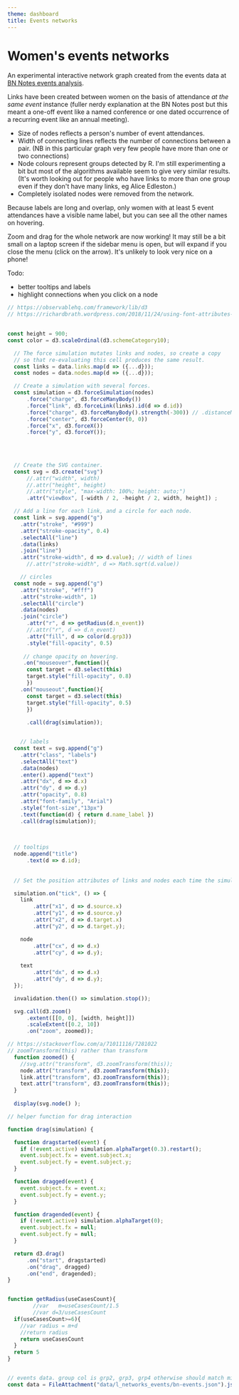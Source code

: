```yaml
---
theme: dashboard
title: Events networks
---
```



# Women's events networks

An experimental interactive network graph created from the events data at [BN Notes events analysis](https://beyond-notability.github.io/bn_notes/posts/events-2024-02-26/).

Links have been created between women on the basis of attendance *at the same event* instance (fuller nerdy explanation at the BN Notes post but this meant a one-off event like a named conference or one dated occurrence of a recurring event like an annual meeting). 

- Size of nodes reflects a person's number of event attendances. 
- Width of connecting lines reflects the number of connections between a pair. (NB in this particular graph very few people have more than one or two connections)
- Node colours represent groups detected by R. I'm still experimenting a bit but most of the algorithms available seem to give very similar results. (It's worth looking out for people who have links to more than one group even if they don't have many links, eg Alice Edleston.)
- Completely isolated nodes were removed from the network.

Because labels are long and overlap, only women with at least 5 event attendances have a visible name label, but you can see all the other names on hovering. 

Zoom and drag for the whole network are now working! It may still be a bit small on a laptop screen if the sidebar menu is open, but will expand if you close the menu (click on the arrow). It's unlikely to look very nice on a phone!

Todo:

- better tooltips and labels
- highlight connections when you click on a node


```js
// https://observablehq.com/framework/lib/d3
// https://richardbrath.wordpress.com/2018/11/24/using-font-attributes-with-d3-js/
 

const height = 900;
const color = d3.scaleOrdinal(d3.schemeCategory10);

  // The force simulation mutates links and nodes, so create a copy
  // so that re-evaluating this cell produces the same result.
  const links = data.links.map(d => ({...d}));
  const nodes = data.nodes.map(d => ({...d}));

  // Create a simulation with several forces.
  const simulation = d3.forceSimulation(nodes)
      .force("charge", d3.forceManyBody())
      .force("link", d3.forceLink(links).id(d => d.id))
      .force("charge", d3.forceManyBody().strength(-300)) // .distanceMin(10)
      .force("center", d3.forceCenter(0, 0))
      .force("x", d3.forceX())
      .force("y", d3.forceY());
      
      
     

  // Create the SVG container.
  const svg = d3.create("svg")
      //.attr("width", width)
      //.attr("height", height)
      //.attr("style", "max-width: 100%; height: auto;")
      .attr("viewBox", [-width / 2, -height / 2, width, height]) ;

  // Add a line for each link, and a circle for each node.
  const link = svg.append("g")
    .attr("stroke", "#999")
    .attr("stroke-opacity", 0.4)
    .selectAll("line")
    .data(links)
    .join("line")
    .attr("stroke-width", d => d.value); // width of lines
      //.attr("stroke-width", d => Math.sqrt(d.value))

	// circles
  const node = svg.append("g")
    .attr("stroke", "#fff")
    .attr("stroke-width", 1)
    .selectAll("circle")
    .data(nodes)
    .join("circle")
      .attr("r", d => getRadius(d.n_event))
      //.attr("r", d => d.n_event)
      .attr("fill", d => color(d.grp3))   
      .style("fill-opacity", 0.5)
      
     // change opacity on hovering. 
     .on("mouseover",function(){
      const target = d3.select(this)
      target.style("fill-opacity", 0.8)
      })
    .on("mouseout",function(){
      const target = d3.select(this) 
      target.style("fill-opacity", 0.5)
      })
      
      .call(drag(simulation));


	// labels
  const text = svg.append("g")
    .attr("class", "labels")
    .selectAll("text")
    .data(nodes)
    .enter().append("text")
    .attr("dx", d => d.x)
    .attr("dy", d => d.y)
    .attr("opacity", 0.8)
    .attr("font-family", "Arial")
    .style("font-size","13px")
    .text(function(d) { return d.name_label })
    .call(drag(simulation));

  
  
  // tooltips
  node.append("title")
      .text(d => d.id);
      
  
  // Set the position attributes of links and nodes each time the simulation ticks.

  simulation.on("tick", () => {
    link
        .attr("x1", d => d.source.x)
        .attr("y1", d => d.source.y)
        .attr("x2", d => d.target.x)
        .attr("y2", d => d.target.y);

    node
        .attr("cx", d => d.x)
        .attr("cy", d => d.y);
    
    text
        .attr("dx", d => d.x)
        .attr("dy", d => d.y);
  });

  invalidation.then(() => simulation.stop());

  svg.call(d3.zoom()
      .extent([[0, 0], [width, height]])
      .scaleExtent([0.2, 10])
      .on("zoom", zoomed));

// https://stackoverflow.com/a/71011116/7281022
// zoomTransform(this) rather than transform 
  function zoomed() {
  	//svg.attr("transform", d3.zoomTransform(this));
    node.attr("transform", d3.zoomTransform(this));
    link.attr("transform", d3.zoomTransform(this));
    text.attr("transform", d3.zoomTransform(this));
  }  
  
  display(svg.node() );
```


```js
// helper function for drag interaction

function drag(simulation) {

  function dragstarted(event) {
    if (!event.active) simulation.alphaTarget(0.3).restart();
    event.subject.fx = event.subject.x;
    event.subject.fy = event.subject.y;
  }

  function dragged(event) {
    event.subject.fx = event.x;
    event.subject.fy = event.y;
  }

  function dragended(event) {
    if (!event.active) simulation.alphaTarget(0);
    event.subject.fx = null;
    event.subject.fy = null;
  }

  return d3.drag()
      .on("start", dragstarted)
      .on("drag", dragged)
      .on("end", dragended);
}

```



```js

function getRadius(useCasesCount){
		//var	m=useCasesCount/1.5
		//var d=3/useCasesCount
  if(useCasesCount>=6){   
  	//var radius = m+d  
    //return radius
    return useCasesCount
  }
  return 5
}
```

```js

// events data. group col is grp2, grp3, grp4 otherwise should match mis examples.
const data = FileAttachment("data/l_networks_events/bn-events.json").json();
```

